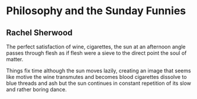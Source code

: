 # Philosophy and the Sunday Funnies
## Rachel Sherwood
The perfect satisfaction
of wine, cigarettes, the sun
at an afternoon angle
passes through flesh
as if flesh were a sieve
to the direct point
the soul of matter.

Things fix time
although the sun moves
lazily, creating an image
that seems like motive
the wine transmutes
and becomes blood
cigarettes dissolve
to blue threads and ash
but the sun continues
in constant repetition
of its slow and rather boring dance.